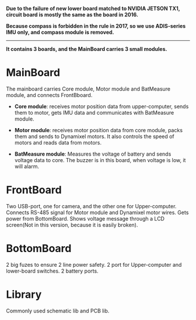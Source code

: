 **Due to the failure of new lower board matched to NVIDIA JETSON TX1, circuit board is mostly the same as the board in 2016.**

**Because compass is forbidden in the rule in 2017, so we use ADIS-series IMU only, and compass module is removed.**

---

**It contains 3 boards, and the MainBoard carries 3 small modules.**


# **MainBoard**

The mainboard carries Core module, Motor module and BatMeasure module, and connects FrontBboard.

+ **Core module**: receives motor position data from upper-computer, sends them to motor, gets IMU data and communicates with BatMeasure module.

+ **Motor module**: receives motor position data from core module, packs them and sends to Dynamixel motors. It also controls the speed of motors and reads data from motors.

+ **BatMeasure module**: Measures the voltage of battery and sends voltage data to core. The buzzer is in this board, when voltage is low, it will alarm.

# **FrontBoard**

Two USB-port, one for camera, and the other one for Upper-computer. Connects RS-485 signal for Motor module and Dynamixel motor wires. Gets power from BottomBoard. Shows voltage message through a LCD screen(Not in this version, because it is easily broken).

# **BottomBoard**

2 big fuzes to ensure 2 line power safety. 2 port for Upper-computer and lower-board switches. 2 battery ports.

# **Library**

Commonly used schematic lib and PCB lib.
